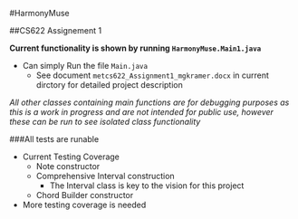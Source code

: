 #HarmonyMuse 

##CS622 Assignement 1 

**Current functionality is shown by running `HarmonyMuse.Main1.java`**
* Can simply Run the file `Main.java`
  * See document `metcs622_Assignment1_mgkramer.docx` in current dirctory for detailed project description 

_All other classes containing main functions are for debugging purposes as this is a work in progress
and are not intended for public use, however these can be run to see isolated class functionality_

###All tests are runable
* Current Testing Coverage
  * Note constructor 
  * Comprehensive Interval construction
    * The Interval class is key to the vision for this project
  * Chord Builder constructor 
* More testing coverage is needed 
